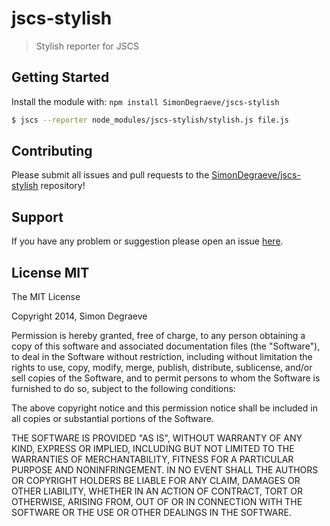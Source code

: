 # jscs-stylish

> Stylish reporter for JSCS

## Getting Started
Install the module with: `npm install SimonDegraeve/jscs-stylish`

```sh
$ jscs --reporter node_modules/jscs-stylish/stylish.js file.js
```

## Contributing

Please submit all issues and pull requests to the [SimonDegraeve/jscs-stylish](http://github.com/SimonDegraeve/jscs-stylish) repository!

## Support
If you have any problem or suggestion please open an issue [here](https://github.com/SimonDegraeve/jscs-stylish/issues).

## License MIT

The MIT License

Copyright 2014, Simon Degraeve

Permission is hereby granted, free of charge, to any person
obtaining a copy of this software and associated documentation
files (the "Software"), to deal in the Software without
restriction, including without limitation the rights to use,
copy, modify, merge, publish, distribute, sublicense, and/or sell
copies of the Software, and to permit persons to whom the
Software is furnished to do so, subject to the following
conditions:

The above copyright notice and this permission notice shall be
included in all copies or substantial portions of the Software.

THE SOFTWARE IS PROVIDED "AS IS", WITHOUT WARRANTY OF ANY KIND,
EXPRESS OR IMPLIED, INCLUDING BUT NOT LIMITED TO THE WARRANTIES
OF MERCHANTABILITY, FITNESS FOR A PARTICULAR PURPOSE AND
NONINFRINGEMENT. IN NO EVENT SHALL THE AUTHORS OR COPYRIGHT
HOLDERS BE LIABLE FOR ANY CLAIM, DAMAGES OR OTHER LIABILITY,
WHETHER IN AN ACTION OF CONTRACT, TORT OR OTHERWISE, ARISING
FROM, OUT OF OR IN CONNECTION WITH THE SOFTWARE OR THE USE OR
OTHER DEALINGS IN THE SOFTWARE.
